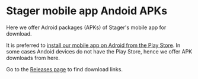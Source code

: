 # Stager mobile app Andoid APKs

Here we offer Adroid packages (APKs) of Stager's mobile app for download.

It is preferred to [install our mobile app on Adroid from the Play Store](https://play.google.com/store/apps/details?id=nl.stager.scanner).
In some cases Andoid devices do not have the Play Store, hence we offer APK downloads from here.

Go to the [Releases page](https://github.com/Stager-Software/mobile-app-apks/releases) to find download links.


